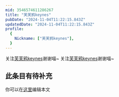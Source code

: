 ```yaml
---
mid: 3546574611286267
title: "芙芙鸦keynes"
pubDate: "2024-11-04T11:22:15.843Z"
updatedDate: "2024-11-04T11:22:15.843Z"
profile:
  {
    Nickname: ["芙芙鸦keynes"],
  }
---
```


关注[芙芙鸦keynes](https://space.bilibili.com/3546574611286267)谢谢喵~ 关注[芙芙鸦keynes](https://space.bilibili.com/3546574611286267)谢谢喵~

## 此条目有待补充
你可以在[这里](https://github.com/Yuhanawa/VTuber.ICU-Content/edit/master/v/芙芙鸦keynes/index.md)编辑本文
